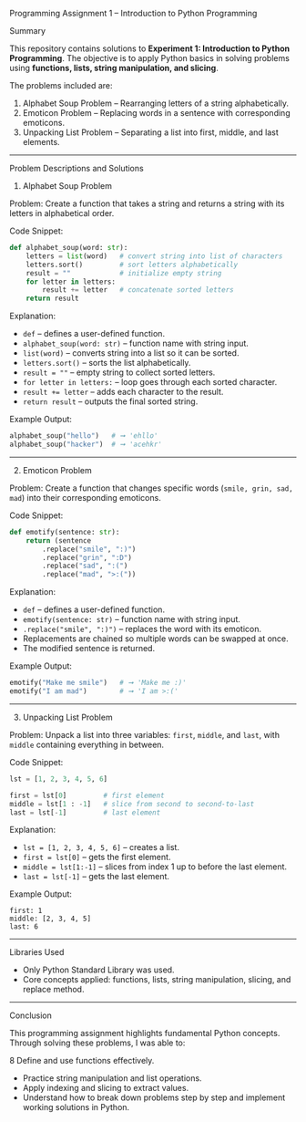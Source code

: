 Programming Assignment 1 – Introduction to Python Programming

Summary

This repository contains solutions to **Experiment 1: Introduction to Python Programming**.
The objective is to apply Python basics in solving problems using **functions, lists, string manipulation, and slicing**.

The problems included are:

1. Alphabet Soup Problem – Rearranging letters of a string alphabetically.
2. Emoticon Problem – Replacing words in a sentence with corresponding emoticons.
3. Unpacking List Problem – Separating a list into first, middle, and last elements.

_____________________________________________________________________________________________________________________________________

Problem Descriptions and Solutions

1. Alphabet Soup Problem

Problem:
Create a function that takes a string and returns a string with its letters in alphabetical order.

Code Snippet:

```python
def alphabet_soup(word: str):
    letters = list(word)   # convert string into list of characters
    letters.sort()         # sort letters alphabetically
    result = ""            # initialize empty string
    for letter in letters:
        result += letter   # concatenate sorted letters
    return result
```

Explanation:

* `def` – defines a user-defined function.
* `alphabet_soup(word: str)` – function name with string input.
* `list(word)` – converts string into a list so it can be sorted.
* `letters.sort()` – sorts the list alphabetically.
* `result = ""` – empty string to collect sorted letters. 
* `for letter in letters:` – loop goes through each sorted character.
* `result += letter` – adds each character to the result.
* `return result` – outputs the final sorted string.

Example Output:

```python
alphabet_soup("hello")   # ➞ 'ehllo'
alphabet_soup("hacker")  # ➞ 'acehkr'
```
_____________________________________________________________________________________________________________________________________

2. Emoticon Problem

Problem:
Create a function that changes specific words (`smile, grin, sad, mad`) into their corresponding emoticons.

Code Snippet:

```python
def emotify(sentence: str):
    return (sentence
        .replace("smile", ":)")
        .replace("grin", ":D")
        .replace("sad", ":(")
        .replace("mad", ">:("))
```

Explanation:

* `def` – defines a user-defined function.
* `emotify(sentence: str)` – function name with string input.
* `.replace("smile", ":)")` – replaces the word with its emoticon.
* Replacements are chained so multiple words can be swapped at once.
* The modified sentence is returned.

Example Output:

```python
emotify("Make me smile")   # ➞ 'Make me :)'
emotify("I am mad")        # ➞ 'I am >:('
```
_____________________________________________________________________________________________________________________________________

3. Unpacking List Problem

Problem:
Unpack a list into three variables: `first`, `middle`, and `last`, with `middle` containing everything in between.

Code Snippet:

```python
lst = [1, 2, 3, 4, 5, 6]

first = lst[0]         # first element
middle = lst[1 : -1]   # slice from second to second-to-last
last = lst[-1]         # last element
```

Explanation:

* `lst = [1, 2, 3, 4, 5, 6]` – creates a list.
* `first = lst[0]` – gets the first element.
* `middle = lst[1:-1]` – slices from index 1 up to before the last element.
* `last = lst[-1]` – gets the last element.

Example Output:

```
first: 1  
middle: [2, 3, 4, 5]  
last: 6
```

_____________________________________________________________________________________________________________________________________

Libraries Used

* Only Python Standard Library was used.
* Core concepts applied: functions, lists, string manipulation, slicing, and replace method.

_____________________________________________________________________________________________________________________________________

Conclusion

This programming assignment highlights fundamental Python concepts. Through solving these problems, I was able to:

8 Define and use functions effectively.
* Practice string manipulation and list operations.
* Apply indexing and slicing to extract values.
* Understand how to break down problems step by step and implement working solutions in Python.



